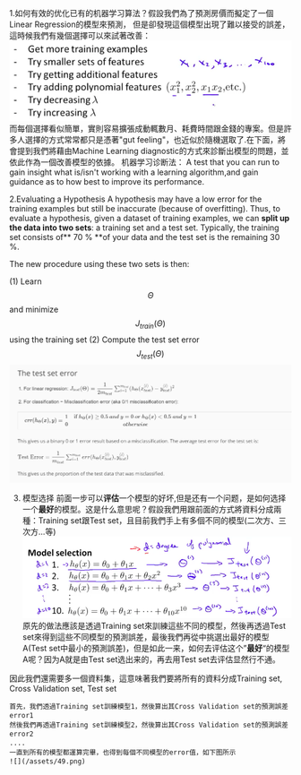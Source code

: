 1.如何有效的优化已有的机器学习算法？假設我們為了預測房價而擬定了一個Linear Regression的模型來預測，
但是卻發現這個模型出現了難以接受的誤差，這時候我們有幾個選擇可以來試著改善：
![](/机器学习/images/46.png)
而每個選擇看似簡單，實則容易擴張成動輒數月、耗費時間跟金錢的專案。但是許多人選擇的方式常常都只是憑著"gut feeling"，也近似於隨機選取了.在下面，將會提到我們將藉由Machine Learning diagnostic的方式來診斷出模型的問題，並依此作為一個改善模型的依據。
机器学习诊断法：
A test that you can run to gain insight what is/isn't working with a learning algorithm,and gain guidance as to how best to improve its performance.

2.Evaluating a Hypothesis
A hypothesis may have a low error for the training examples but still be inaccurate (because of overfitting). Thus, to evaluate a hypothesis, given a dataset of training examples, we can **split up the data into two sets**: a training set and a test set. Typically, the training set consists of** 70 % **of your data and the test set is the remaining 30 %.

The new procedure using these two sets is then:

  (1) Learn $$\Theta$$ and minimize $$J_{train}(\Theta)$$ using the training set
  (2) Compute the test set error $$J_{test}(\Theta)$$
![](/机器学习/images/47.png)

3. 模型选择
前面一步可以**评估**一个模型的好坏,但是还有一个问题，是如何选择一个**最好**的模型。这是什么意思呢？假設我們用跟前面的方式將資料分成兩種：Training set跟Test set，且目前我們手上有多個不同的模型(二次方、三次方...等)
![](/assets/48.png)
原先的做法應該是透過Training set來訓練這些不同的模型，然後再透過Test set來得到這些不同模型的預測誤差，最後我們再從中挑選出最好的模型A(Test set中最小的預測誤差)，但是如此一来，如何去评估这个”**最好**“的模型A呢？因为A就是由Test set选出来的，再去用Test set去评估显然行不通。

  因此我們還需要多一個資料集，這意味著我們要將所有的資料分成Training set, Cross Validation set, Test set

    首先，我們透過Training set訓練模型1，然後算出其Cross Validation set的預測誤差error1
    然後我們再透過Training set訓練模型2，然後算出其Cross Validation set的預測誤差error2
    ....
    一直到所有的模型都運算完畢，也得到每個不同模型的error值，如下图所示
    ![](/assets/49.png)
    